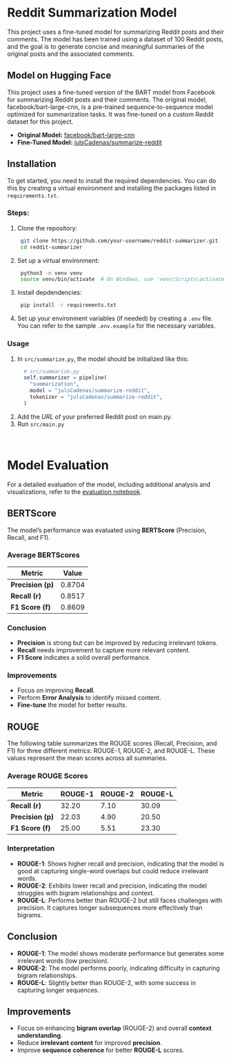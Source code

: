 # **Reddit Summarization Model**

This project uses a fine-tuned model for summarizing Reddit posts and their comments. The model has been trained using a dataset of 100 Reddit posts, and the goal is to generate concise and meaningful summaries of the original posts and the associated comments.

## Model on Hugging Face

This project uses a fine-tuned version of the BART model from Facebook for summarizing Reddit posts and their comments. The original model, facebook/bart-large-cnn, is a pre-trained sequence-to-sequence model optimized for summarization tasks. It was fine-tuned on a custom Reddit dataset for this project.

- **Original Model:** [facebook/bart-large-cnn](https://huggingface.co/facebook/bart-large-cnn)
- **Fine-Tuned Model:** [julsCadenas/summarize-reddit](https://huggingface.co/julsCadenas/summarize-reddit)

## Installation

To get started, you need to install the required dependencies. You can do this by creating a virtual environment and installing the packages listed in `requirements.txt`.

### **Steps:**

1. Clone the repository:
   ```bash
    git clone https://github.com/your-username/reddit-summarizer.git
    cd reddit-summarizer  
2. Set up a virtual environment:
   ```bash
    python3 -m venv venv
    source venv/bin/activate  # On Windows, use 'venv\Scripts\activate'  
2. Install depdendencies:
   ```bash
    pip install -r requirements.txt  
3. Set up your environment variables (if needed) by creating a ```.env``` file. You can refer to the sample ```.env.example``` for the necessary variables.

### **Usage**

1. In ```src/summarize.py```, the model should be initialized like this:
    ```python
      # src/summarize.py
      self.summarizer = pipeline(
        "summarization",
        model = "julsCadenas/summarize-reddit",
        tokenizer = "julsCadenas/summarize-reddit",
      )   
2. Add the *URL* of your preferred Reddit post on main.py.
3. Run ```src/main.py```

<br>

# **Model Evaluation**

For a detailed evaluation of the model, including additional analysis and visualizations, refer to the [evaluation notebook](https://github.com/julsCadenas/summarize-reddit/blob/master/notebooks/eval.ipynb).

## **BERTScore**

The model’s performance was evaluated using **BERTScore** (Precision, Recall, and F1).

### **Average BERTScores**  
| Metric              | Value     |
|---------------------|-----------|
| **Precision (p)**| 0.8704    |
| **Recall (r)**   | 0.8517    |
| **F1 Score (f)** | 0.8609    |

### **Conclusion**
- **Precision** is strong but can be improved by reducing irrelevant tokens.
- **Recall** needs improvement to capture more relevant content.
- **F1 Score** indicates a solid overall performance.

### **Improvements**
- Focus on improving **Recall**.
- Perform **Error Analysis** to identify missed content.
- **Fine-tune** the model for better results.

## **ROUGE**

The following table summarizes the ROUGE scores (Recall, Precision, and F1) for three different metrics: ROUGE-1, ROUGE-2, and ROUGE-L. These values represent the mean scores across all summaries.

### **Average ROUGE Scores**  
| Metric       | ROUGE-1   | ROUGE-2   | ROUGE-L   |
|--------------|-----------|-----------|-----------|
| **Recall (r)** | 32.20     | 7.10      | 30.09     |
| **Precision (p)** | 22.03   | 4.90      | 20.50     |
| **F1 Score (f)**  | 25.00   | 5.51      | 23.30     |

### **Interpretation**
- **ROUGE-1**: Shows higher recall and precision, indicating that the model is good at capturing single-word overlaps but could reduce irrelevant words.
- **ROUGE-2**: Exhibits lower recall and precision, indicating the model struggles with bigram relationships and context.
- **ROUGE-L**: Performs better than ROUGE-2 but still faces challenges with precision. It captures longer subsequences more effectively than bigrams.

## **Conclusion**
- **ROUGE-1**: The model shows moderate performance but generates some irrelevant words (low precision).
- **ROUGE-2**: The model performs poorly, indicating difficulty in capturing bigram relationships.
- **ROUGE-L**: Slightly better than ROUGE-2, with some success in capturing longer sequences.

## **Improvements**
- Focus on enhancing **bigram overlap** (ROUGE-2) and overall **context understanding**.
- Reduce **irrelevant content** for improved **precision**.
- Improve **sequence coherence** for better **ROUGE-L** scores.
